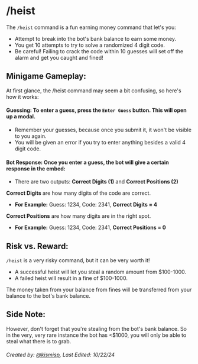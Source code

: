 # /heist

The `/heist` command is a fun earning money command that let's you:
- Attempt to break into the bot's bank balance to earn some money.
- You get 10 attempts to try to solve a randomized 4 digit code.
- Be careful! Failing to crack the code within 10 guesses will set off the alarm and get you caught and fined!

## Minigame Gameplay:

At first glance, the /heist command may seem a bit confusing, so here's how it works:

#### Guessing: To enter a guess, press the `Enter Guess` button. This will open up a modal.
- Remember your guesses, because once you submit it, it won't be visible to you again.
- You will be given an error if you try to enter anything besides a valid 4 digit code.

#### Bot Response: Once you enter a guess, the bot will give a certain response in the embed:
- There are two outputs: **Correct Digits (1)** and **Correct Positions (2)**

**Correct Digits** are how many digits of the code are correct.
- **For Example:** Guess: 1234, Code: 2341, **Correct Digits = 4**

**Correct Positions** are how many digits are in the right spot.
- **For Example:** Guess: 1234, Code: 2341, **Correct Positions = 0**

## Risk vs. Reward:

`/heist` is a very risky command, but it can be very worth it!
- A successful heist will let you steal a random amount from $100-1000.
- A failed heist will result in a fine of $100-1000.

The money taken from your balance from fines will be transferred from your balance to the bot's bank balance.

## Side Note:
However, don't forget that you're stealing from the bot's bank balance. So in the very, very rare instance the bot has <$1000, you will only be able to steal what there is to grab.


###### Created by: [@kismisp](https://discordapp.com/users/1206865169846632450), Last Edited: 10/22/24
